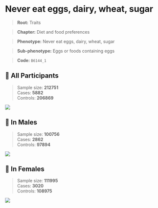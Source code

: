 # Never eat eggs, dairy, wheat, sugar
> **Root:** Traits  

> **Chapter:** Diet and food preferences  

> **Phenotype:** Never eat eggs, dairy, wheat, sugar  

> **Sub-phenotype:** Eggs or foods containing eggs  

> **Code:** `B6144_1`

## 🧪 All Participants  
> Sample size: **212751**  
> Cases: **5882**  
> Controls: **206869**
<img src="/Traits/Figures/ALL/B6144_1.png"/>
<CsvTable src="/Traits_Data/ALL/LG_B6144_1.csv" label="🔍 View full results" />

## 👨 In Males  
> Sample size: **100756**  
> Cases: **2862**  
> Controls: **97894**
<img src="/Traits/Figures/Male/B6144_1.png"/>
<CsvTable src="/Traits_Data/Male/LG_B6144_1.csv" label="🔍 View full results" />

## 👩 In Females  
> Sample size: **111995**  
> Cases: **3020**  
> Controls: **108975**
<img src="/Traits/Figures/Female/B6144_1.png"/>
<CsvTable src="/Traits_Data/Female/LG_B6144_1.csv" label="🔍 View full results" />
